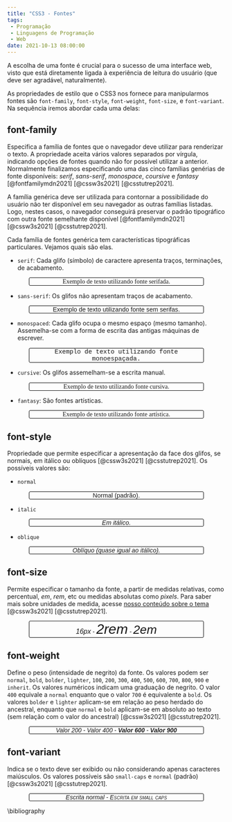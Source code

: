 ```yaml
---
title: "CSS3 - Fontes"
tags:
 - Programação
 - Linguagens de Programação
 - Web
date: 2021-10-13 08:00:00
---
```


A escolha de uma fonte é crucial para o sucesso de uma interface web, visto que está diretamente ligada à experiência de leitura do usuário (que deve ser agradável, naturalmente).

As propriedades de estilo que o CSS3 nos fornece para manipularmos fontes são `font-family`, `font-style`, `font-weight`, `font-size`, e `font-variant`. Na sequência iremos abordar cada uma delas:

## font-family

Especifica a família de fontes que o navegador deve utilizar para renderizar o texto. A propriedade aceita vários valores separados por vírgula, indicando opções de fontes quando não for possível utilizar a anterior. Normalmente finalizamos especificando uma das cinco famílias genérias de fonte disponíveis: *serif*, *sans-serif*, *monospace*, *coursive* e *fantasy* [@fontfamilymdn2021] [@cssw3s2021] [@csstutrep2021].

A família genérica deve ser utilizada para contornar a possibilidade do usuário não ter disponível em seu navegador as outras famílias listadas. Logo, nestes casos, o navegador conseguirá preservar o padrão tipográfico com outra fonte semelhante disponível [@fontfamilymdn2021] [@cssw3s2021] [@csstutrep2021]. 

Cada família de fontes genérica tem características tipográficas particulares. Vejamos quais são elas.

- `serif`: Cada glifo (símbolo) de caractere apresenta traços, terminações, de acabamento. 

<p style="margin-left: 10%;margin-right: 10%;text-align: center; font-family:Garamond, serif;font-size: 0.9rem; border: black 1px solid;border-radius: 3px;">Exemplo de texto utilizando fonte serifada.</p>

-  `sans-serif`: Os glifos não apresentam traços de acabamento.

<p style="margin-left: 10%;margin-right: 10%;text-align: center; font-family:Arial, sans-serif;font-size: 0.9rem; border: black 1px solid;border-radius: 3px;">Exemplo de texto utilizando fonte sem serifas.</p>

-  `monospaced`: Cada glifo ocupa o mesmo espaço (mesmo tamanho). Assemelha-se com a forma de escrita das antigas máquinas de escrever.

<p style="margin-left: 10%;margin-right: 10%;text-align: center; font-family:'Courier New', monospaced;font-size: 0.9rem; border: black 1px solid;border-radius: 3px;">Exemplo de texto utilizando fonte monoespaçada.</p>

-  `cursive`: Os glifos assemelham-se a escrita manual.

<p style="margin-left: 10%;margin-right: 10%;text-align: center; font-family:'Lucida Handwriting', cursive;font-size: 0.9rem; border: black 1px solid; border-radius: 3px;">Exemplo de texto utilizando fonte cursiva.</p>

- `fantasy`: São fontes artísticas.


<p style="margin-left: 10%;margin-right: 10%;text-align: center; font-family:Copperplate, fantasy;font-size: 0.9rem; border: black 1px solid;border-radius: 3px;">Exemplo de texto utilizando fonte artística.</p>



## font-style

Propriedade que permite especificar a apresentação da face dos glifos, se normais, em itálico ou oblíquos [@cssw3s2021] [@csstutrep2021]. Os possíveis valores são:

-  `normal`

<p style="margin-left: 10%;margin-right: 10%;text-align: center; font-family:Arial, sans-serif;font-size: 0.9rem; border: black 1px solid;border-radius: 3px; ">Normal (padrão).</p>

-  `italic`

<p style="margin-left: 10%;margin-right: 10%;text-align: center; font-family:Arial, sans-serif;font-size: 0.9rem; border: black 1px solid;border-radius: 3px; font-style:italic">Em itálico.</p>

-  `oblique`

<p style="margin-left: 10%;margin-right: 10%;text-align: center; font-family:Arial, sans-serif;font-size: 0.9rem; border: black 1px solid;border-radius: 3px; font-style:oblique">Oblíquo (quase igual ao itálico).</p>


## font-size

Permite especificar o tamanho da fonte, a partir de medidas relativas, como percentual, *em*, *rem*, etc ou medidas absolutas como *pixels*. Para saber mais sobre unidades de medida, acesse [nosso conteúdo sobre o tema](unidades-medida.md) [@cssw3s2021] [@csstutrep2021].

<p style="margin-left: 10%;margin-right: 10%;text-align: center; font-family:Arial, sans-serif; border: black 1px solid;border-radius: 3px; font-style:oblique">
<span style="font-size: 16px">16px</span> - <span style="font-size: 2rem">2rem</span> - <span style="font-size: 2em">2em</span> </p>


## font-weight

Define o peso (intensidade de negrito)  da fonte. Os valores podem ser `normal`, `bold`, `bolder`, `lighter`, `100`, `200`, `300`, `400`, `500`, `600`, `700`, `800`, `900` e `inherit`. Os valores numéricos indicam uma graduação de negrito. O valor `400` equivale a `normal` enquanto que o valor `700` é equivalente a `bold`. Os valores `bolder` e `lighter` aplicam-se em relação ao peso herdado do ancestral, enquanto que `normal` e `bold` aplicam-se em absoluto ao texto (sem relação com o valor do ancestral) [@cssw3s2021] [@csstutrep2021].


<p style="margin-left: 10%;margin-right: 10%;text-align: center; font-family:Arial, sans-serif; border: black 1px solid;border-radius: 3px; font-style:oblique">
<span style="font-weight: 200">Valor 200</span> - <span style="font-weight: 400">Valor 400</span> - <span style="font-weight: 600">Valor 600</span> - <span style="font-weight: 900">Valor 900</span> </p>



## font-variant

Indica se o texto deve ser exibido ou não considerando apenas caracteres maiúsculos. Os valores possíveis são `small-caps` e `normal` (padrão) [@cssw3s2021] [@csstutrep2021].

<p style="margin-left: 10%;margin-right: 10%;text-align: center; font-family:Arial, sans-serif; border: black 1px solid;border-radius: 3px; font-style:oblique">
<span style="font-variant: normal">Escrita normal</span> - <span style="font-variant: small-caps">Escrita em small caps</span></p>




\bibliography